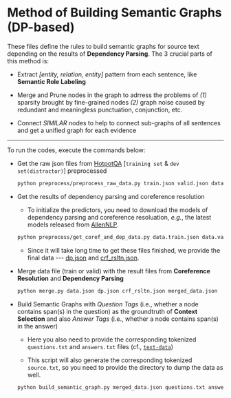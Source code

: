 # Method of Building Semantic Graphs (DP-based)

These files define the rules to build semantic graphs for source text depending on the results of **Dependency Parsing**. 
The 3 crucial parts of this method is:

* Extract _[entity, relation, entity]_ pattern from each sentence, like **Semantic Role Labeling**

* Merge and Prune nodes in the graph to adrress the problems of _(1)_ sparsity brought by fine-grained nodes _(2)_ graph noise caused by redundant and meaningless punctuation, conjunction, etc.

* Connect _SIMILAR_ nodes to help to connect sub-graphs of all sentences and get a unified graph for each evidence 

---

To run the codes, execute the commands below:

* Get the raw json files from [HotpotQA](https://hotpotqa.github.io/) [`training set` & `dev set(distractor)`] preprocessed

    ```bash
    python preprocess/preprocess_raw_data.py train.json valid.json data
    ```

* Get the results of dependency parsing and coreference resolution

    - To initialize the predictors, you need to download the models of dependency parsing and coreference resoluation, _e.g._, the latest models released from [AllenNLP](https://demo.allennlp.org/).

    ```bash
    python preprocess/get_coref_and_dep_data.py data.train.json data.valid.json dp.json crf_rsltn.json
    ```

    - Since it will take long time to get these files finished, we provide the final data --- [dp.json](https://drive.google.com/file/d/1hdwS5nC86Jrss7HLQt1eds-RjSZjNJBC/view?usp=sharing) and [crf_rsltn.json](https://drive.google.com/file/d/1U9dNzAmNx1TyQ2BjVBYJ-oJ17Lws0dYE/view?usp=sharing).

* Merge data file (train or valid) with the result files from **Coreference Resolution** and **Dependency Parsing**

    ```bash
    python merge.py data.json dp.json crf_rsltn.json merged_data.json
    ```

* Build Semantic Graphs with _Question Tags_ (i.e., whether a node contains span(s) in the question) as the groundtruth of **Context Selection** and also _Answer Tags_ (i.e., whether a node contains span(s) in the answer)

    - Here you also need to provide the corresponding tokenized `questions.txt` and `answers.txt` files (cf., [`text-data`](https://drive.google.com/drive/folders/1nhBfk2EvOHGDRq6vPCf8Pk8wZFL0dqbf?usp=sharing))

    - This script will also generate the corresponding tokenized `source.txt`, so you need to provide the directory to dump the data as well.

    ```bash
    python build_semantic_graph.py merged_data.json questions.txt answers.txt source.txt graph_with_tags.json
    ```
